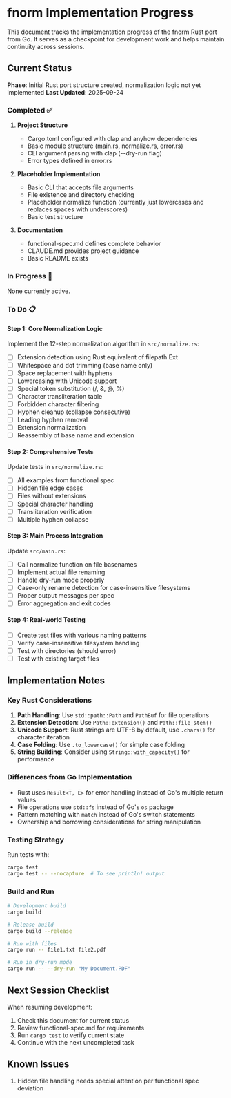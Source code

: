 # fnorm Implementation Progress

This document tracks the implementation progress of the fnorm Rust port from Go. It serves as a checkpoint for development work and helps maintain continuity across sessions.

## Current Status

**Phase**: Initial Rust port structure created, normalization logic not yet implemented
**Last Updated**: 2025-09-24

### Completed ✅

1. **Project Structure**
   - Cargo.toml configured with clap and anyhow dependencies
   - Basic module structure (main.rs, normalize.rs, error.rs)
   - CLI argument parsing with clap (--dry-run flag)
   - Error types defined in error.rs

2. **Placeholder Implementation**
   - Basic CLI that accepts file arguments
   - File existence and directory checking
   - Placeholder normalize function (currently just lowercases and replaces spaces with underscores)
   - Basic test structure

3. **Documentation**
   - functional-spec.md defines complete behavior
   - CLAUDE.md provides project guidance
   - Basic README exists

### In Progress 🚧

None currently active.

### To Do 📋

#### Step 1: Core Normalization Logic

Implement the 12-step normalization algorithm in `src/normalize.rs`:

- [ ] Extension detection using Rust equivalent of filepath.Ext
- [ ] Whitespace and dot trimming (base name only)
- [ ] Space replacement with hyphens
- [ ] Lowercasing with Unicode support
- [ ] Special token substitution (/, &, @, %)
- [ ] Character transliteration table
- [ ] Forbidden character filtering
- [ ] Hyphen cleanup (collapse consecutive)
- [ ] Leading hyphen removal
- [ ] Extension normalization
- [ ] Reassembly of base name and extension

#### Step 2: Comprehensive Tests

Update tests in `src/normalize.rs`:

- [ ] All examples from functional spec
- [ ] Hidden file edge cases
- [ ] Files without extensions
- [ ] Special character handling
- [ ] Transliteration verification
- [ ] Multiple hyphen collapse

#### Step 3: Main Process Integration

Update `src/main.rs`:

- [ ] Call normalize function on file basenames
- [ ] Implement actual file renaming
- [ ] Handle dry-run mode properly
- [ ] Case-only rename detection for case-insensitive filesystems
- [ ] Proper output messages per spec
- [ ] Error aggregation and exit codes

#### Step 4: Real-world Testing

- [ ] Create test files with various naming patterns
- [ ] Verify case-insensitive filesystem handling
- [ ] Test with directories (should error)
- [ ] Test with existing target files

## Implementation Notes

### Key Rust Considerations

1. **Path Handling**: Use `std::path::Path` and `PathBuf` for file operations
2. **Extension Detection**: Use `Path::extension()` and `Path::file_stem()`
3. **Unicode Support**: Rust strings are UTF-8 by default, use `.chars()` for character iteration
4. **Case Folding**: Use `.to_lowercase()` for simple case folding
5. **String Building**: Consider using `String::with_capacity()` for performance

### Differences from Go Implementation

- Rust uses `Result<T, E>` for error handling instead of Go's multiple return values
- File operations use `std::fs` instead of Go's `os` package
- Pattern matching with `match` instead of Go's switch statements
- Ownership and borrowing considerations for string manipulation

### Testing Strategy

Run tests with:

```bash
cargo test
cargo test -- --nocapture  # To see println! output
```

### Build and Run

```bash
# Development build
cargo build

# Release build
cargo build --release

# Run with files
cargo run -- file1.txt file2.pdf

# Run in dry-run mode
cargo run -- --dry-run "My Document.PDF"
```

## Next Session Checklist

When resuming development:

1. Check this document for current status
2. Review functional-spec.md for requirements
3. Run `cargo test` to verify current state
4. Continue with the next uncompleted task

## Known Issues

1. Hidden file handling needs special attention per functional spec deviation

